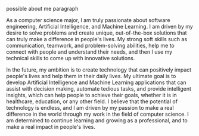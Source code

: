 possible about me paragraph

As a computer science major, I am truly passionate about software engineering, Artificial Intelligence, and Machine Learning. I am driven by my desire to solve problems and create unique, out-of-the-box solutions that can truly make a difference in people's lives. My strong soft skills such as communication, teamwork, and problem-solving abilities, help me to connect with people and understand their needs, and then I use my technical skills to come up with innovative solutions.

In the future, my ambition is to create technology that can positively impact people's lives and help them in their daily lives. My ultimate goal is to develop Artificial Intelligence and Machine Learning applications that can assist with decision making, automate tedious tasks, and provide intelligent insights, which can help people to achieve their goals, whether it is in healthcare, education, or any other field. I believe that the potential of technology is endless, and I am driven by my passion to make a real difference in the world through my work in the field of computer science. I am determined to continue learning and growing as a professional, and to make a real impact in people's lives.